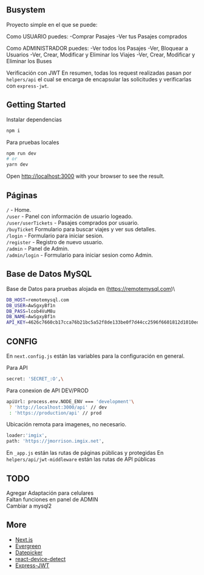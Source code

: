 ## Busystem

Proyecto simple en el que se puede:

Como USUARIO puedes:
-Comprar Pasajes
-Ver tus Pasajes comprados

Como ADMINISTRADOR puedes:
-Ver todos los Pasajes
-Ver, Bloquear a Usuarios
-Ver, Crear, Modificar y Eliminar los Viajes
-Ver, Crear, Modificar y Eliminar los Buses

Verificación con JWT
En resumen, todas los request realizadas pasan por `helpers/api` el cual se encarga de encapsular las solicitudes y verificarlas con `express-jwt`.

## Getting Started

Instalar dependencias

```bash
npm i
```

Para pruebas locales

```bash
npm run dev
# or
yarn dev
```

Open [http://localhost:3000](http://localhost:3000) with your browser to see the result.

## Páginas

`/` - Home. \
`/user` - Panel con información de usuario logeado.\
`/user/userTickets` - Pasajes comprados por usuario.\
`/buyTicket` Formulario para buscar viajes y ver sus detalles.\
`/login` - Formulario para iniciar sesion.\
`/register` - Registro de nuevo usuario.\
`/admin` - Panel de Admin.\
`/admin/login` - Formulario para iniciar sesion como Admin.

## Base de Datos MySQL

Base de Datos para pruebas alojada en (https://remotemysql.com)\

```bash
DB_HOST=remotemysql.com
DB_USER=AwSgxyBf1n
DB_PASS=lcob4VuM8u
DB_NAME=AwSgxyBf1n
API_KEY=4626c7660cb17cca76b21bc5a52f8de133be0f7d44cc2596f6601812d1010edacf920d0e2a90b75222e4f8e6db9b1710c885d97312f229f97189de2720fce442
```

## CONFIG

En `next.config.js` están las variables para la configuración en general.

Para API
```bash
secret: 'SECRET_:O',\
```

Para conexion de API DEV/PROD
```bash
apiUrl: process.env.NODE_ENV === 'development'\
 ? 'http://localhost:3000/api' // dev
 : 'https://production/api' // prod
```

Ubicación remota para imagenes, no necesario.
```bash
loader:'imgix',
path: 'https://jmorrison.imgix.net',
```

En `_app.js` están las rutas de páginas públicas y protegidas
En `helpers/api/jwt-middleware` están las rutas de API públicas

## TODO

Agregar Adaptación para celulares\
Faltan funciones en panel de ADMIN\
Cambiar a mysql2

## More

- [Next.js](https://nextjs.org/docs)
- [Evergreen](https://evergreen.segment.com)
- [Datepicker](https://reactdatepicker.com)
- [react-device-detect](https://github.com/duskload/react-device-detect)
- [Express-JWT](https://github.com/auth0/express-jwt)
